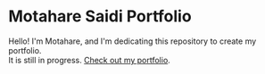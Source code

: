 # Motahare Saidi Portfolio

Hello! I'm Motahare, and I'm dedicating this repository to create my portfolio.  
It is still in progress. 
[Check out my portfolio](https://motisaa.github.io/portfolio/).
